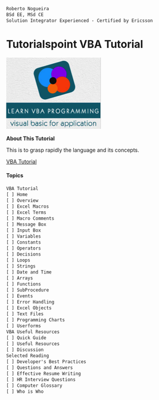 ```
Roberto Nogueira  
BSd EE, MSd CE
Solution Integrator Experienced - Certified by Ericsson
```
# Tutorialspoint VBA Tutorial

![ebook cover](images/tutorialspoint-visualbasic.png)

**About This Tutorial**

This is to grasp rapidly the language and its concepts.

[VBA Tutorial](https://www.tutorialspoint.com/vba/index.htm)

#### Topics
```
VBA Tutorial
[ ] Home
[ ] Overview
[ ] Excel Macros
[ ] Excel Terms
[ ] Macro Comments
[ ] Message Box
[ ] Input Box
[ ] Variables
[ ] Constants
[ ] Operators
[ ] Decisions
[ ] Loops
[ ] Strings
[ ] Date and Time
[ ] Arrays
[ ] Functions
[ ] SubProcedure
[ ] Events
[ ] Error Handling
[ ] Excel Objects
[ ] Text Files
[ ] Programming Charts
[ ] Userforms
VBA Useful Resources
[ ] Quick Guide
[ ] Useful Resources
[ ] Discussion
Selected Reading
[ ] Developer's Best Practices
[ ] Questions and Answers
[ ] Effective Resume Writing
[ ] HR Interview Questions
[ ] Computer Glossary
[ ] Who is Who
```

